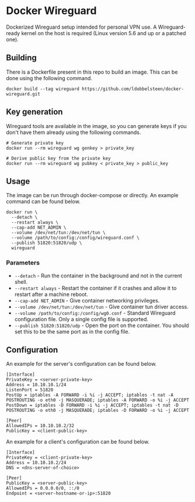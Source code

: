 # Docker Wireguard
Dockerized Wireguard setup intended for personal VPN use. A Wireguard-ready kernel on the host is required (Linux version 5.6 and up or a patched one).

## Building
There is a Dockerfile present in this repo to build an image. This can be done using the following command.
```
docker build --tag wireguard https://github.com/ldobbelsteen/docker-wireguard.git
```

## Key generation
Wireguard tools are available in the image, so you can generate keys if you don't have them already using the following commands.
```
# Generate private key
docker run --rm wireguard wg genkey > private_key

# Derive public key from the private key
docker run --rm wireguard wg pubkey < private_key > public_key
```

## Usage
The image can be run through docker-compose or directly. An example command can be found below.
```
docker run \
  --detach \
  --restart always \
  --cap-add NET_ADMIN \
  --volume /dev/net/tun:/dev/net/tun \
  --volume /path/to/config:/config/wireguard.conf \
  --publish 51820:51820/udp \
  wireguard
```

### Parameters
* `--detach` - Run the container in the background and not in the current shell.
* `--restart always` - Restart the container if it crashes and allow it to restart after a machine reboot.
* `--cap-add NET_ADMIN` - Give container networking privileges.
* `--volume /dev/net/tun:/dev/net/tun` - Give container tun driver access.
* `--volume /path/to/config:/config/wg0.conf` - Standard Wireguard configuration file. Only a single config file is supported.
* `--publish 51820:51820/udp` - Open the port on the container. You should set this to be the same port as in the config file.

## Configuration
An example for the server's configuration can be found below.
```
[Interface]
PrivateKey = <server-private-key>
Address = 10.10.10.1/24
ListenPort = 51820
PostUp = iptables -A FORWARD -i %i -j ACCEPT; iptables -t nat -A POSTROUTING -o eth0 -j MASQUERADE; iptables -A FORWARD -o %i -j ACCEPT
PostDown = iptables -D FORWARD -i %i -j ACCEPT; iptables -t nat -D POSTROUTING -o eth0 -j MASQUERADE; iptables -D FORWARD -o %i -j ACCEPT

[Peer]
AllowedIPs = 10.10.10.2/32
PublicKey = <client-public-key>
```

An example for a client's configuration can be found below.
```
[Interface]
PrivateKey = <client-private-key>
Address = 10.10.10.2/24
DNS = <dns-server-of-choice>

[Peer]
PublicKey = <server-public-key>
AllowedIPs = 0.0.0.0/0, ::/0
Endpoint = <server-hostname-or-ip>:51820
```

